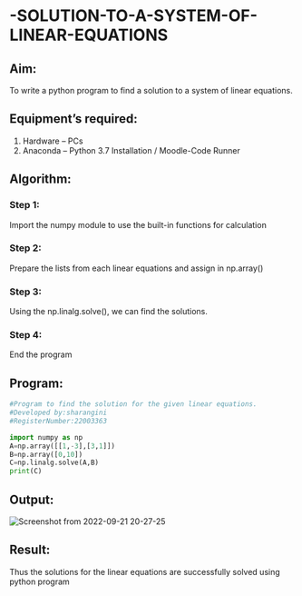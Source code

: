 # -SOLUTION-TO-A-SYSTEM-OF-LINEAR-EQUATIONS
## Aim:
To write a python program to find a solution to a system of linear equations.
## Equipment’s required:
1. 	Hardware – PCs
2. 	Anaconda – Python 3.7 Installation / Moodle-Code Runner
## Algorithm:
### Step 1: 
Import the numpy module to use the built-in functions for calculation
### Step 2: 
Prepare the lists from each linear equations and assign in np.array()
### Step 3: 
Using the np.linalg.solve(), we can find the solutions.
### Step 4: 
End the program
## Program:
```python
#Program to find the solution for the given linear equations.
#Developed by:sharangini
#RegisterNumber:22003363

import numpy as np
A=np.array([[1,-3],[3,1]]) 
B=np.array([0,10]) 
C=np.linalg.solve(A,B) 
print(C)

```

## Output:
![Screenshot from 2022-09-21 20-27-25](https://user-images.githubusercontent.com/113497104/191539506-9fd9b8c8-9944-40f7-9415-374c54b21f4f.png)
## Result: 
Thus the solutions for the linear equations are successfully solved using python program

